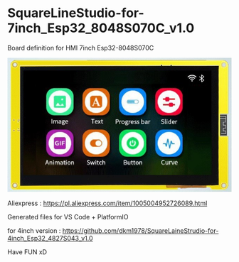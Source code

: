 # SquareLineStudio-for-7inch_Esp32_8048S070C_v1.0

Board definition for HMI 7inch Esp32-8048S070C

![alt text](7inch_Esp32_8048S070C.png)

Aliexpress : https://pl.aliexpress.com/item/1005004952726089.html

Generated files for VS Code + PlatformIO

for 4inch version : https://github.com/dkm1978/SquareLaineStrudio-for-4inch_Esp32_4827S043_v1.0

Have FUN xD
